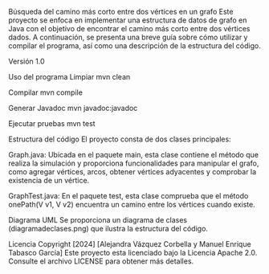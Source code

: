 Búsqueda del camino más corto entre dos vértices en un grafo Este proyecto se enfoca en implementar una estructura de datos de grafo en Java con el objetivo de encontrar el camino más corto entre dos vértices dados. A continuación, se presenta una breve guía sobre cómo utilizar y compilar el programa, así como una descripción de la estructura del código.

Versión 1.0

Uso del programa Limpiar mvn clean

Compilar mvn compile

Generar Javadoc mvn javadoc:javadoc

Ejecutar pruebas mvn test

Estructura del código El proyecto consta de dos clases principales:

Graph.java: Ubicada en el paquete main, esta clase contiene el método que realiza la simulación y proporciona funcionalidades para manipular el grafo, como agregar vértices, arcos, obtener vértices adyacentes y comprobar la existencia de un vértice.

GraphTest.java: En el paquete test, esta clase comprueba que el método onePath(V v1, V v2) encuentra un camino entre los vértices cuando existe.

Diagrama UML Se proporciona un diagrama de clases (diagramadeclases.png) que ilustra la estructura del código.

Licencia Copyright [2024] [Alejandra Vázquez Corbella y Manuel Enrique Tabasco García] Este proyecto esta licenciado bajo la Licencia Apache 2.0. Consulte el archivo LICENSE para obtener más detalles.
